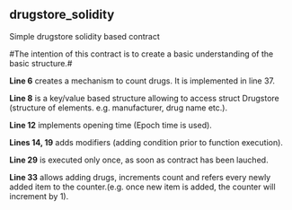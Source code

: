 ## drugstore_solidity ##
Simple drugstore solidity based contract

#The intention of this contract is to create a basic understanding of the basic structure.#

**Line 6** creates a mechanism to count drugs. It is implemented in line 37.

**Line 8** is a key/value based structure allowing to access struct Drugstore (structure of elements. e.g. manufacturer, drug name etc.).

**Line 12** implements opening time (Epoch time is used).

**Lines  14, 19** adds modifiers (adding condition prior to function execution).

**Line 29** is executed only once, as soon as contract has been lauched.

**Line 33** allows adding drugs, increments count and refers every newly added item to the counter.(e.g. once new item is added, the counter will increment by 1).





